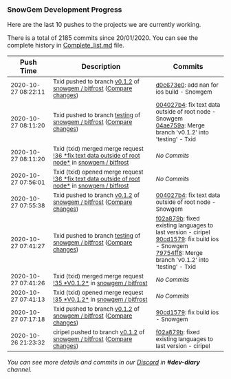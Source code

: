 
### SnowGem Development Progress

Here are the last 10 pushes to the projects we are currently working.

There is a total of 2185 commits since 20/01/2020. You can see the complete history in
 [Complete_list.md](Complete_list.md) file.

| Push Time | Description | Commits |
| --- | --- | --- |
| <sub>2020-10-27 08:22:11</sub> | <sub>Txid pushed to branch [v0\.1\.2](https://gitlab.com/snowgem/bitfrost/commits/v0.1.2) of [snowgem / bitfrost](https://gitlab.com/snowgem/bitfrost) ([Compare changes](https://gitlab.com/snowgem/bitfrost/compare/004027b408a4bdea809a66f7a3dc1c8f3a1e9fd9...d0c673e04fe37c9a4fe010c03c7e91ea674a8a5d))</sub> | <sub>[d0c673e0](https://gitlab.com/snowgem/bitfrost/-/commit/d0c673e04fe37c9a4fe010c03c7e91ea674a8a5d): add nan for ios build - Snowgem</sub> |
| <sub>2020-10-27 08:11:20</sub> | <sub>Txid pushed to branch [testing](https://gitlab.com/snowgem/bitfrost/commits/testing) of [snowgem / bitfrost](https://gitlab.com/snowgem/bitfrost) ([Compare changes](https://gitlab.com/snowgem/bitfrost/compare/79754ff8c3bf0e9da865d6dfec04d14a28a59f49...04ae759a237d8be89133d38b8d91a60c35c632c5))</sub> | <sub>[004027b4](https://gitlab.com/snowgem/bitfrost/-/commit/004027b408a4bdea809a66f7a3dc1c8f3a1e9fd9): fix text data outside of root node - Snowgem<br>[04ae759a](https://gitlab.com/snowgem/bitfrost/-/commit/04ae759a237d8be89133d38b8d91a60c35c632c5): Merge branch 'v0.1.2' into 'testing' - Txid</sub> |
| <sub>2020-10-27 08:11:20</sub> | <sub>Txid (txid) merged merge request [\!36 \*fix text data outside of root node\*](https://gitlab.com/snowgem/bitfrost/-/merge_requests/36) in [snowgem / bitfrost](https://gitlab.com/snowgem/bitfrost)</sub> | <sub>_No Commits_</sub> |
| <sub>2020-10-27 07:56:01</sub> | <sub>Txid (txid) opened merge request [\!36 \*fix text data outside of root node\*](https://gitlab.com/snowgem/bitfrost/-/merge_requests/36) in [snowgem / bitfrost](https://gitlab.com/snowgem/bitfrost)</sub> | <sub>_No Commits_</sub> |
| <sub>2020-10-27 07:55:38</sub> | <sub>Txid pushed to branch [v0\.1\.2](https://gitlab.com/snowgem/bitfrost/commits/v0.1.2) of [snowgem / bitfrost](https://gitlab.com/snowgem/bitfrost) ([Compare changes](https://gitlab.com/snowgem/bitfrost/compare/90cd157902a0f1dae24b48a2912906a88e574ca0...004027b408a4bdea809a66f7a3dc1c8f3a1e9fd9))</sub> | <sub>[004027b4](https://gitlab.com/snowgem/bitfrost/-/commit/004027b408a4bdea809a66f7a3dc1c8f3a1e9fd9): fix text data outside of root node - Snowgem</sub> |
| <sub>2020-10-27 07:41:27</sub> | <sub>Txid pushed to branch [testing](https://gitlab.com/snowgem/bitfrost/commits/testing) of [snowgem / bitfrost](https://gitlab.com/snowgem/bitfrost) ([Compare changes](https://gitlab.com/snowgem/bitfrost/compare/57c5207a6b22b89d225aaaf9ce993dc578ff53a1...79754ff8c3bf0e9da865d6dfec04d14a28a59f49))</sub> | <sub>[f02a879b](https://gitlab.com/snowgem/bitfrost/-/commit/f02a879ba7c4336a3f849392a52aa37c77e4143c): fixed existing languages to last version - ciripel<br>[90cd1579](https://gitlab.com/snowgem/bitfrost/-/commit/90cd157902a0f1dae24b48a2912906a88e574ca0): fix build ios - Snowgem<br>[79754ff8](https://gitlab.com/snowgem/bitfrost/-/commit/79754ff8c3bf0e9da865d6dfec04d14a28a59f49): Merge branch 'v0.1.2' into 'testing' - Txid</sub> |
| <sub>2020-10-27 07:41:26</sub> | <sub>Txid (txid) merged merge request [\!35 \*V0\.1\.2\*](https://gitlab.com/snowgem/bitfrost/-/merge_requests/35) in [snowgem / bitfrost](https://gitlab.com/snowgem/bitfrost)</sub> | <sub>_No Commits_</sub> |
| <sub>2020-10-27 07:41:13</sub> | <sub>Txid (txid) opened merge request [\!35 \*V0\.1\.2\*](https://gitlab.com/snowgem/bitfrost/-/merge_requests/35) in [snowgem / bitfrost](https://gitlab.com/snowgem/bitfrost)</sub> | <sub>_No Commits_</sub> |
| <sub>2020-10-27 07:17:18</sub> | <sub>Txid pushed to branch [v0\.1\.2](https://gitlab.com/snowgem/bitfrost/commits/v0.1.2) of [snowgem / bitfrost](https://gitlab.com/snowgem/bitfrost) ([Compare changes](https://gitlab.com/snowgem/bitfrost/compare/f02a879ba7c4336a3f849392a52aa37c77e4143c...90cd157902a0f1dae24b48a2912906a88e574ca0))</sub> | <sub>[90cd1579](https://gitlab.com/snowgem/bitfrost/-/commit/90cd157902a0f1dae24b48a2912906a88e574ca0): fix build ios - Snowgem</sub> |
| <sub>2020-10-26 21:23:32</sub> | <sub>ciripel pushed to branch [v0\.1\.2](https://gitlab.com/snowgem/bitfrost/commits/v0.1.2) of [snowgem / bitfrost](https://gitlab.com/snowgem/bitfrost) ([Compare changes](https://gitlab.com/snowgem/bitfrost/compare/2598e746bf872c1f6f95d77b18acce6b1c020a9d...f02a879ba7c4336a3f849392a52aa37c77e4143c))</sub> | <sub>[f02a879b](https://gitlab.com/snowgem/bitfrost/-/commit/f02a879ba7c4336a3f849392a52aa37c77e4143c): fixed existing languages to last version - ciripel</sub> |

_You can see more details and commits in our [Discord](https://discord.gg/zumGnbg) in **#dev-diary** channel._
